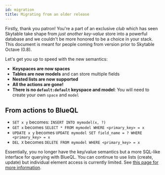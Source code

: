 ```yaml
---
id: migration
title: Migrating from an older release
---
```


Firstly, thank you patron! You're a part of an exclusive *club* which has seen Skytable take shape from *just another key-value* 
store into a powerful database and we couldn't be more honored to be a choice in your stack. This document is meant for people 
coming from version prior to Skytable Octave (0.8).

Let's get you up to speed with the new semantics:

- **Keyspaces are now spaces**
- **Tables are now models** and can store multiple fields
- **Nested lists are now supported**
- **All the actions are gone!**
- **There is no `default:default` keyspace and model**: You will need to create your own `space` and `model`

## From actions to BlueQL

- `SET x y` becomes: `INSERT INTO mymodel(x, ?)`
- `GET x` becomes `SELECT * FROM mymodel WHERE <primary_key> = x`
- `UPDATE x y` becomes `UPDATE mymodel SET field_name = ? WHERE <primary_key> = x`
- `DEL X` becomes `DELETE FROM mymodel WHERE <primary_key> = x`

Essentially, you no longer have the key/value semantics but a more SQL-like interface for querying with BlueQL. You can continue
to use lists (create, update) but individual element access is currently limited. See [this page for more information](/limits).
